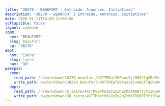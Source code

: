 ```yaml
---
title: "38270 - BEAUFORT | Entraide, Annonces, Initiatives"
description: "38270 - BEAUFORT | Entraide, Annonces, Initiatives"
date: 2020-01-11T14:09:21+09:00
collapsible: false
layout: commune
comm:
  nom: "BEAUFORT"
  slug: beaufort
  cp: "38270"
dept:
  nom: "Isère"
  slug: isere
  num: "38"
peerpad:
  comm:
    read_path: /r/markdown/38270_beaufort/4XTTMEaf28Fuas9js9QSf7qCRePe1xYqYDnTMsKoFBqXmvFRk
    write_path: /w/markdown/38270_beaufort/4XTTMEaf28Fuas9js9QSf7qCRePe1xYqYDnTMsKoFBqXmvFRk-K3TgTnGX9qc8A6xCWZXkBNWPxiH4CnZYCGWfWqYbALgaQhzeuzrHieRTz5tZdyVG2JfvwyA8iUoy6Pp7j6dj4ARoQtSN683um7B3ghjyGQx3sEinduDCQNvYHjqwxMTqUD6T9P8n
  dept:
    read_path: /r/markdown/38_isere/4XTTM8oYPm18cZy2hZcMXTR9BYT3Yi5KwnFvpXu1TXaRq7Q3V
    write_path: /w/markdown/38_isere/4XTTM8oYPm18cZy2hZcMXTR9BYT3Yi5KwnFvpXu1TXaRq7Q3V-K3TgUoSzs2JpJwfbzBvgU8N95mHo7JXz7NbEctNRM3EDb2iYHA4maKm3pRQwmboULLPnLFTEhRgTawPTWpmxTxKbTwDgAEzA9tUHjpudQTWdKWfdVSegAo77eCwhXTaVG7AyUZEs
---
```


